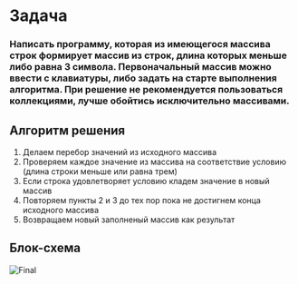 # Задача

### Написать программу, которая из имеющегося массива строк формирует массив из строк, длина которых меньше либо равна 3 символа. Первоначальный массив можно ввести с клавиатуры, либо задать на старте выполнения алгоритма. При решение не рекомендуется пользоваться коллекциями, лучше обойтись исключительно массивами.

## Алгоритм решения

1. Делаем перебор значений из исходного массива
2. Проверяем каждое значение из массива на соответствие условию (длина строки меньше или равна трем)
3. Если строка удовлетворяет условию кладем значение в новый массив
4. Повторяем пункты 2 и 3 до тех пор пока не достигнем конца исходного массива
5. Возвращаем новый заполненый массив как результат

## Блок-схема
![Final](https://user-images.githubusercontent.com/114096188/204614739-5f47474c-7d38-487d-9fa9-58e7a30d429d.png)

